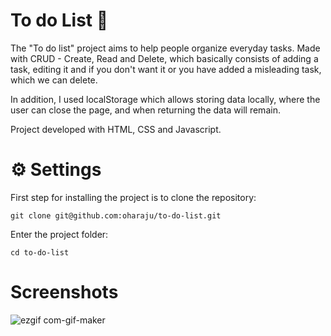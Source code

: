 # To do List 📝

The "To do list" project aims to help people organize everyday tasks. Made with CRUD - Create, Read and Delete, which basically consists of adding a task, 
editing it and if you don't want it or you have added a misleading task, which we can delete.

In addition, I used localStorage which allows storing data locally, where the user can close the page, and when returning the data will remain.

Project developed with HTML, CSS and Javascript.


# ⚙️ Settings

First step for installing the project is to clone the repository:

```
git clone git@github.com:oharaju/to-do-list.git
```

Enter the project folder:

```
cd to-do-list
```


# Screenshots

![ezgif com-gif-maker](https://user-images.githubusercontent.com/93061504/192922317-5c304196-3ec4-4796-be7b-28623b1ce5cd.gif)
